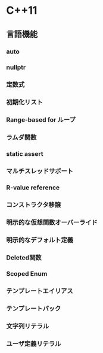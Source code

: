 # C++11

## 言語機能

### auto
### nullptr
### 定数式
### 初期化リスト
### Range-based for ループ
### ラムダ関数
### static assert
### マルチスレッドサポート
### R-value reference
### コンストラクタ移譲
### 明示的な仮想関数オーバーライド
### 明示的なデフォルト定義
### Deleted関数
### Scoped Enum
### テンプレートエイリアス
### テンプレートパック
### 文字列リテラル
### ユーザ定義リテラル